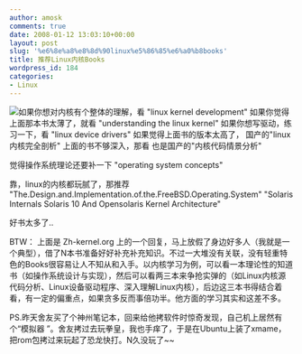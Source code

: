 ```yaml
---
author: amosk
comments: true
date: 2008-01-12 13:03:10+00:00
layout: post
slug: '%e6%8e%a8%e8%8d%90linux%e5%86%85%e6%a0%b8books'
title: 推荐Linux内核Books
wordpress_id: 184
categories:
- Linux
---
```


![](http://images.china-pub.com/ebook/8632/zcover.jpg)如果你想对内核有个整体的理解，看
"linux kernel development"
如果你觉得上面那本书太薄了，就看
"understanding the linux kernel"
如果你想写驱动，练习一下，看
"linux device drivers"
如果觉得上面书的版本太高了，
国产的"linux 内核完全剖析"
上面的书不够深入，那看
也是国产的"内核代码情景分析"

觉得操作系统理论还要补一下
"operating system concepts"

靠，linux的内核都玩腻了，那推荐
"The.Design.and.Implementation.of.the.FreeBSD.Operating.System"
"Solaris Internals Solaris 10 And Opensolaris Kernel Architecture"

好书太多了..

BTW：
上面是 Zh-kernel.org 上的一个回复，马上放假了身边好多人（我就是一个典型），借了N本书准备好好补充补充知识。不过一大堆没有关联，没有轻重特色的Books很容易让人不知从和入手。以内核学习为例，可以看一本理论性的知道书（如操作系统设计与实现），然后可以看两三本来争抢实弹的（如Linux内核源代码分析、Linux设备驱动程序、深入理解Linux内核），后边这三本书得结合着看，有一定的偏重点，如果贪多反而事倍功半。他方面的学习其实和这差不多。

PS.昨天舍友买了个神州笔记本，回来给他拷软件时惊奇发现，自己机上居然有个“模拟器 ”。舍友拷过去玩拳皇，我也手痒了，于是在Ubuntu上装了xmame，把rom包拷过来玩起了恐龙快打。N久没玩了~~
